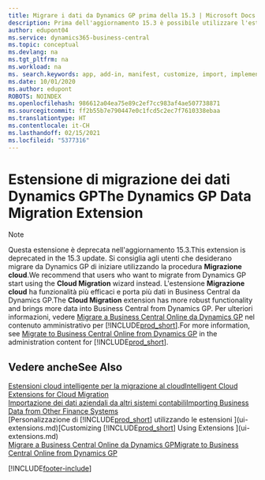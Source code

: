 ```yaml
---
title: Migrare i dati da Dynamics GP prima della 15.3 | Microsoft Docs
description: Prima dell'aggiornamento 15.3 è possibile utilizzare l'estensione per la migrazione dei dati di Dynamics GP per migrare i dati relativi a clienti, fornitori, articoli di magazzino, conti C/G, transazioni aperte di contabilità fornitori e clienti di e conti da Dynamics GP a Business Central.
author: edupont04
ms.service: dynamics365-business-central
ms.topic: conceptual
ms.devlang: na
ms.tgt_pltfrm: na
ms.workload: na
ms. search.keywords: app, add-in, manifest, customize, import, implement
ms.date: 10/01/2020
ms.author: edupont
ROBOTS: NOINDEX
ms.openlocfilehash: 986612a04ea75e89c2ef7cc983af4ae507738871
ms.sourcegitcommit: ff2b55b7e790447e0c1fcd5c2ec7f7610338ebaa
ms.translationtype: HT
ms.contentlocale: it-CH
ms.lasthandoff: 02/15/2021
ms.locfileid: "5377316"
---
```

# <a name="the-dynamics-gp-data-migration-extension"></a><span data-ttu-id="8d60a-103">Estensione di migrazione dei dati Dynamics GP</span><span class="sxs-lookup"><span data-stu-id="8d60a-103">The Dynamics GP Data Migration Extension</span></span>

> [!NOTE]
> <span data-ttu-id="8d60a-104">Questa estensione è deprecata nell'aggiornamento 15.3.</span><span class="sxs-lookup"><span data-stu-id="8d60a-104">This extension is deprecated in the 15.3 update.</span></span> <span data-ttu-id="8d60a-105">Si consiglia agli utenti che desiderano migrare da Dynamics GP di iniziare utilizzando la procedura **Migrazione cloud**.</span><span class="sxs-lookup"><span data-stu-id="8d60a-105">We recommend that users who want to migrate from Dynamics GP start using the **Cloud Migration** wizard instead.</span></span> <span data-ttu-id="8d60a-106">L'estensione **Migrazione cloud** ha funzionalità più efficaci e porta più dati in Business Central da Dynamics GP.</span><span class="sxs-lookup"><span data-stu-id="8d60a-106">The **Cloud Migration** extension has more robust functionality and brings more data into Business Central from Dynamics GP.</span></span> <span data-ttu-id="8d60a-107">Per ulteriori informazioni, vedere [Migrare a Business Central Online da Dynamics GP](/dynamics365/business-central/dev-itpro/administration/migrate-dynamics-gp) nel contenuto amministrativo per [!INCLUDE[prod_short](includes/prod_short.md)].</span><span class="sxs-lookup"><span data-stu-id="8d60a-107">For more information, see [Migrate to Business Central Online from Dynamics GP](/dynamics365/business-central/dev-itpro/administration/migrate-dynamics-gp) in the administration content for [!INCLUDE[prod_short](includes/prod_short.md)].</span></span>

## <a name="see-also"></a><span data-ttu-id="8d60a-108">Vedere anche</span><span class="sxs-lookup"><span data-stu-id="8d60a-108">See Also</span></span>

[<span data-ttu-id="8d60a-109">Estensioni cloud intelligente per la migrazione al cloud</span><span class="sxs-lookup"><span data-stu-id="8d60a-109">Intelligent Cloud Extensions for Cloud Migration</span></span>](ui-extensions-data-replication.md)  
[<span data-ttu-id="8d60a-110">Importazione dei dati aziendali da altri sistemi contabili</span><span class="sxs-lookup"><span data-stu-id="8d60a-110">Importing Business Data from Other Finance Systems</span></span>](across-import-data-configuration-packages.md)  
<span data-ttu-id="8d60a-111">[Personalizzazione di [!INCLUDE[prod_short](includes/prod_short.md)] utilizzando le estensioni ](ui-extensions.md)</span><span class="sxs-lookup"><span data-stu-id="8d60a-111">[Customizing [!INCLUDE[prod_short](includes/prod_short.md)] Using Extensions ](ui-extensions.md)</span></span>  
[<span data-ttu-id="8d60a-112">Migrare a Business Central Online da Dynamics GP</span><span class="sxs-lookup"><span data-stu-id="8d60a-112">Migrate to Business Central Online from Dynamics GP</span></span>](/dynamics365/business-central/dev-itpro/administration/migrate-dynamics-gp)  


[!INCLUDE[footer-include](includes/footer-banner.md)]